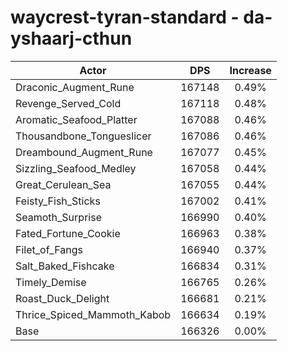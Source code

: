 # waycrest-tyran-standard - da-yshaarj-cthun
| Actor | DPS | Increase |
|---|:---:|:---:|
|Draconic_Augment_Rune|167148|0.49%|
|Revenge_Served_Cold|167118|0.48%|
|Aromatic_Seafood_Platter|167088|0.46%|
|Thousandbone_Tongueslicer|167086|0.46%|
|Dreambound_Augment_Rune|167077|0.45%|
|Sizzling_Seafood_Medley|167058|0.44%|
|Great_Cerulean_Sea|167055|0.44%|
|Feisty_Fish_Sticks|167002|0.41%|
|Seamoth_Surprise|166990|0.40%|
|Fated_Fortune_Cookie|166963|0.38%|
|Filet_of_Fangs|166940|0.37%|
|Salt_Baked_Fishcake|166834|0.31%|
|Timely_Demise|166765|0.26%|
|Roast_Duck_Delight|166681|0.21%|
|Thrice_Spiced_Mammoth_Kabob|166634|0.19%|
|Base|166326|0.00%|
